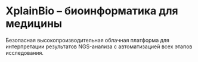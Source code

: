 # XplainBio &ndash; биоинформатика для медицины

Безопасная высокопроизводительная облачная платформа для интерпретации результатов NGS-анализа с автоматизацией всех этапов исследования.